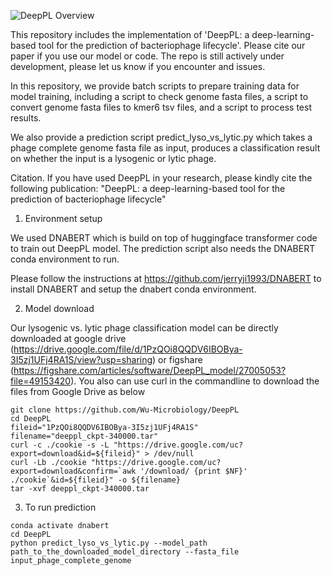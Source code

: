 
![DeepPL Overview](https://github.com/user-attachments/assets/babba0f6-fd13-4758-86cd-c24c6a4b4a87)


This repository includes the implementation of 'DeepPL: a deep-learning-based tool for the prediction of bacteriophage lifecycle'. Please cite our paper if you use our model or code. The repo is still actively under development, please let us know if you encounter and issues.

In this repository, we provide batch scripts to prepare training data for model training, including a script to check genome fasta files, a script to convert genome fasta files to kmer6 tsv files, and a script to process test results.
 
We also provide a prediction script predict_lyso_vs_lytic.py which takes a phage complete genome fasta file as input, produces a classification result on whether the input is a lysogenic or lytic phage.

Citation. If you have used DeepPL in your research, please kindly cite the following publication:
"DeepPL: a deep-learning-based tool for the prediction of bacteriophage lifecycle"


1. Environment setup

We used DNABERT which is build on top of huggingface transformer code to train out DeepPL model. The prediction script also needs the DNABERT conda environment to run.

Please follow the instructions at https://github.com/jerryji1993/DNABERT to install DNABERT and setup the dnabert conda environment.

2. Model download

Our lysogenic vs. lytic phage classification model can be directly downloaded at google drive (https://drive.google.com/file/d/1PzQOi8QQDV6IBOBya-3I5zj1UFj4RA1S/view?usp=sharing) or figshare (https://figshare.com/articles/software/DeepPL_model/27005053?file=49153420). You also can use curl in the commandline to download the files from Google Drive as below 

```
git clone https://github.com/Wu-Microbiology/DeepPL
cd DeepPL
fileid="1PzQOi8QQDV6IBOBya-3I5zj1UFj4RA1S"
filename="deeppl_ckpt-340000.tar"
curl -c ./cookie -s -L "https://drive.google.com/uc?export=download&id=${fileid}" > /dev/null
curl -Lb ./cookie "https://drive.google.com/uc?export=download&confirm=`awk '/download/ {print $NF}' ./cookie`&id=${fileid}" -o ${filename}
tar -xvf deeppl_ckpt-340000.tar
```

3. To run prediction
```
conda activate dnabert
cd DeepPL
python predict_lyso_vs_lytic.py --model_path path_to_the_downloaded_model_directory --fasta_file input_phage_complete_genome
```

